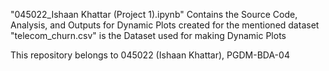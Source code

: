 
"045022_Ishaan Khattar (Project 1).ipynb" Contains the Source Code, Analysis, and Outputs for Dynamic Plots created for the mentioned dataset
"telecom_churn.csv" is the Dataset used for making Dynamic Plots

This repository belongs to 045022 (Ishaan Khattar), PGDM-BDA-04 
